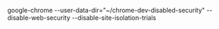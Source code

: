 google-chrome --user-data-dir="~/chrome-dev-disabled-security" --disable-web-security --disable-site-isolation-trials
